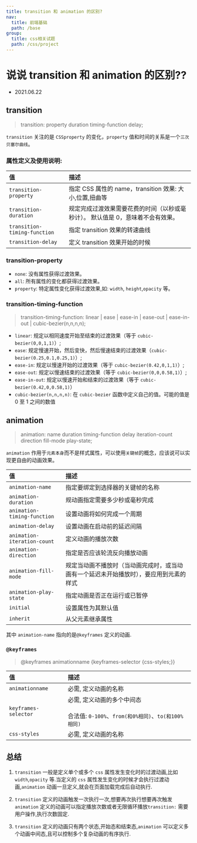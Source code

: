 ```yaml
---
title: transition 和 animation 的区别?
nav:
  title: 前端基础
  path: /base
group:
  title: css相关试题
  path: /css/project
---
```


# 说说 transition 和 animation 的区别??

- 2021.06.22

## transition

> transition: property duration timing-function delay;

`transition` 关注的是 `CSSproperty` 的变化，`property` 值和时间的关系是一个`三次贝塞尔曲线`。

### 属性定义及使用说明:

| 值                           | 描述                                                                            |
| :--------------------------- | :------------------------------------------------------------------------------ |
| `transition-property`        | 指定 CSS 属性的 name，transition 效果: 大小,位置,扭曲等                         |
| `transition-duration`        | 规定完成过渡效果需要花费的时间（以秒或毫秒计）。 默认值是 0，意味着不会有效果。 |
| `transition-timing-function` | 指定 transition 效果的转速曲线                                                  |
| `transition-delay`           | 定义 transition 效果开始的时候                                                  |

### transition-property

- `none`: 没有属性获得过渡效果。
- `all`: 所有属性的变化都获得过渡效果。
- `property`: 特定属性变化获得过渡效果,如: `width`, `height`,`opacity` 等。

### transition-timing-function

> transition-timing-function: linear | ease | ease-in | ease-out | ease-in-out | cubic-bezier(n,n,n,n);

- `linear`: 规定以相同速度开始至结束的过渡效果（等于 `cubic-bezier(0,0,1,1)`）;
- `ease`: 规定慢速开始，然后变快，然后慢速结束的过渡效果（`cubic-bezier(0.25,0.1,0.25,1)`）;
- `ease-in`: 规定以慢速开始的过渡效果（等于 `cubic-bezier(0.42,0,1,1)`）;
- `ease-out`: 规定以慢速结束的过渡效果（等于 `cubic-bezier(0,0,0.58,1)`）;
- `ease-in-out`: 规定以慢速开始和结束的过渡效果（等于 `cubic-bezier(0.42,0,0.58,1)`）
- `cubic-bezier(n,n,n,n)`: 在 `cubic-bezier` 函数中定义自己的值。可能的值是 0 至 1 之间的数值

## animation

> animation: name duration timing-function delay iteration-count direction fill-mode play-state;

`animation` 作用于`元素本身`而不是样式属性，可以使用`关键帧`的概念，应该说可以实现更自由的动画效果。

| 值                          | 描述                                                                                   |
| :-------------------------- | :------------------------------------------------------------------------------------- |
| `animation-name`            | 指定要绑定到选择器的关键帧的名称                                                       |
| `animation-duration`        | 规动画指定需要多少秒或毫秒完成                                                         |
| `animation-timing-function` | 设置动画将如何完成一个周期                                                             |
| `animation-delay`           | 设置动画在启动前的延迟间隔                                                             |
| `animation-iteration-count` | 定义动画的播放次数                                                                     |
| `animation-direction`       | 指定是否应该轮流反向播放动画                                                           |
| `animation-fill-mode`       | 规定当动画不播放时（当动画完成时，或当动画有一个延迟未开始播放时），要应用到元素的样式 |
| `animation-play-state`      | 指定动画是否正在运行或已暂停                                                           |
| `initial`                   | 设置属性为其默认值                                                                     |
| `inherit`                   | 从父元素继承属性                                                                       |

其中 `animation-name` 指向的是`@keyframes` 定义的动画.

### `@keyframes`

> @keyframes animationname {keyframes-selector {css-styles;}}

| 值                   | 描述                                                                                        |
| :------------------- | :------------------------------------------------------------------------------------------ |
| `animationname`      | 必需, 定义动画的名称                                                                        |
| `keyframes-selector` | 必需, 定义动画的多个中间态 <br/> <br/> 合法值: `0-100%`、`from(和0%相同)`、`to(和100%相同)` |
| `css-styles`         | 必需, 定义动画的名称                                                                        |

## 总结

1. `transition` 一般是定义单个或多个 `css` 属性发生变化时的过渡动画,比如 `width`,`opacity` 等.当定义的 `css` 属性发生变化的时候才会执行过渡动画,`animation` 动画一旦定义,就会在页面加载完成后自动执行.

2. `transition` 定义的动画触发一次执行一次,想要再次执行想要再次触发`animation` 定义的动画可以指定播放次数或者无限循环播放`transition:` 需要用户操作,执行次数固定.

3. `transition` 定义的动画只有两个状态,开始态和结束态,`animation` 可以定义多个动画中间态,且可以控制多个复杂动画的有序执行.
